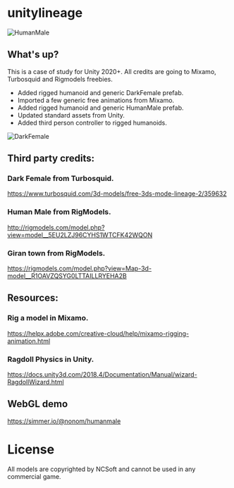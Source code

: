 # unitylineage

![HumanMale](https://i.imgur.com/iytvjRn.png)

## What's up?

This is a case of study for Unity 2020+. All credits are going to Mixamo, Turbosquid and Rigmodels freebies.

- Added rigged humanoid and generic DarkFemale prefab.
- Imported a few generic free animations from Mixamo.
- Added rigged humanoid and generic HumanMale prefab.
- Updated standard assets from Unity.
- Added third person controller to rigged humanoids.

![DarkFemale](https://i.imgur.com/Q9jYpD2.png)

## Third party credits:


### Dark Female from Turbosquid.

https://www.turbosquid.com/3d-models/free-3ds-mode-lineage-2/359632

### Human Male from RigModels.

http://rigmodels.com/model.php?view=model__5EU2LZJ96CYHS1WTCFK42WQON

### Giran town from RigModels.

https://rigmodels.com/model.php?view=Map-3d-model__R1OAVZQSYG0LTTAILLRYEHA2B


## Resources:

### Rig a model in Mixamo.

https://helpx.adobe.com/creative-cloud/help/mixamo-rigging-animation.html


### Ragdoll Physics in Unity.

https://docs.unity3d.com/2018.4/Documentation/Manual/wizard-RagdollWizard.html


## WebGL demo

https://simmer.io/@nonom/humanmale


# License

All models are copyrighted by NCSoft and cannot be used in any commercial game.
